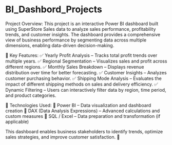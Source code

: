 # BI_Dashbord_Projects

Project Overview:
This project is an interactive Power BI dashboard built using SuperStore Sales data to analyze sales performance, profitability trends, and customer insights. The dashboard provides a comprehensive view of business performance by segmenting data across multiple dimensions, enabling data-driven decision-making.

🔹 Key Features:
✅ Yearly Profit Analysis – Tracks total profit trends over multiple years.
✅ Regional Segmentation – Visualizes sales and profit across different regions.
✅ Monthly Sales Breakdown – Displays revenue distribution over time for better forecasting.
✅ Customer Insights – Analyzes customer purchasing behavior.
✅ Shipping Mode Analysis – Evaluates the impact of different shipping methods on sales and delivery efficiency.
✅ Dynamic Filtering – Users can interactively filter data by region, time period, and product categories.

🔹 Technologies Used:
📌 Power BI – Data visualization and dashboard creation
📌 DAX (Data Analysis Expressions) – Advanced calculations and custom measures
📌 SQL / Excel – Data preparation and transformation (if applicable)

This dashboard enables business stakeholders to identify trends, optimize sales strategies, and improve customer satisfaction. 🚀
